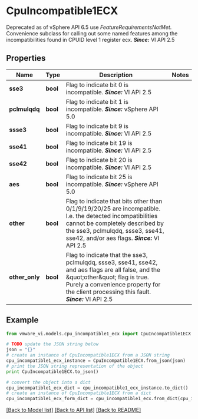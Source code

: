 # CpuIncompatible1ECX

Deprecated as of vSphere API 6.5 use *FeatureRequirementsNotMet*.  Convenience subclass for calling out some named features among the incompatibilities found in CPUID level 1 register ecx.  ***Since:*** VI API 2.5 

## Properties
Name | Type | Description | Notes
------------ | ------------- | ------------- | -------------
**sse3** | **bool** | Flag to indicate bit 0 is incompatible.  ***Since:*** VI API 2.5  | 
**pclmulqdq** | **bool** | Flag to indicate bit 1 is incompatible.  ***Since:*** vSphere API 5.0  | 
**ssse3** | **bool** | Flag to indicate bit 9 is incompatible.  ***Since:*** VI API 2.5  | 
**sse41** | **bool** | Flag to indicate bit 19 is incompatible.  ***Since:*** VI API 2.5  | 
**sse42** | **bool** | Flag to indicate bit 20 is incompatible.  ***Since:*** VI API 2.5  | 
**aes** | **bool** | Flag to indicate bit 25 is incompatible.  ***Since:*** vSphere API 5.0  | 
**other** | **bool** | Flag to indicate that bits other than 0/1/9/19/20/25 are incompatible.  I.e. the detected incompatibilities cannot be completely described by the sse3, pclmulqdq, ssse3, sse41, sse42, and/or aes flags.  ***Since:*** VI API 2.5  | 
**other_only** | **bool** | Flag to indicate that the sse3, pclmulqdq, ssse3, sse41, sse42, and aes flags are all false, and the \&quot;other\&quot; flag is true.  Purely a convenience property for the client processing this fault.  ***Since:*** VI API 2.5  | 

## Example

```python
from vmware_vi.models.cpu_incompatible1_ecx import CpuIncompatible1ECX

# TODO update the JSON string below
json = "{}"
# create an instance of CpuIncompatible1ECX from a JSON string
cpu_incompatible1_ecx_instance = CpuIncompatible1ECX.from_json(json)
# print the JSON string representation of the object
print CpuIncompatible1ECX.to_json()

# convert the object into a dict
cpu_incompatible1_ecx_dict = cpu_incompatible1_ecx_instance.to_dict()
# create an instance of CpuIncompatible1ECX from a dict
cpu_incompatible1_ecx_form_dict = cpu_incompatible1_ecx.from_dict(cpu_incompatible1_ecx_dict)
```
[[Back to Model list]](../README.md#documentation-for-models) [[Back to API list]](../README.md#documentation-for-api-endpoints) [[Back to README]](../README.md)


